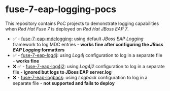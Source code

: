 # fuse-7-eap-logging-pocs

This repository contains PoC projects to demonstrate logging capabilities when _Red Hat Fuse 7_ is deployed on _Red Hat JBoss EAP 7_.

* :white_check_mark: - [fuse-7-eap-mdclogging](fuse-7-eap-mdclogging): using default _JBoss EAP Logging_ framework to log MDC entries - **works fine after configuring the _JBoss EAP Logging_ formatters**
* :white_check_mark: - [fuse-7-eap-log4j](fuse-7-eap-log4j): using _Log4j_ configuration to log in a separate file - **works fine** 
* :x: :white_check_mark: - [fuse-7-eap-log4j2](fuse-7-eap-log4j2): using _Log4j2_ configuration to log in a separate file - **ignored but logs to JBoss EAP server.log**
* :x: - [fuse-7-eap-logback](fuse-7-eap-logback): using _Logback_ configuration to log in a separate file - **not supported and fails to deploy**

